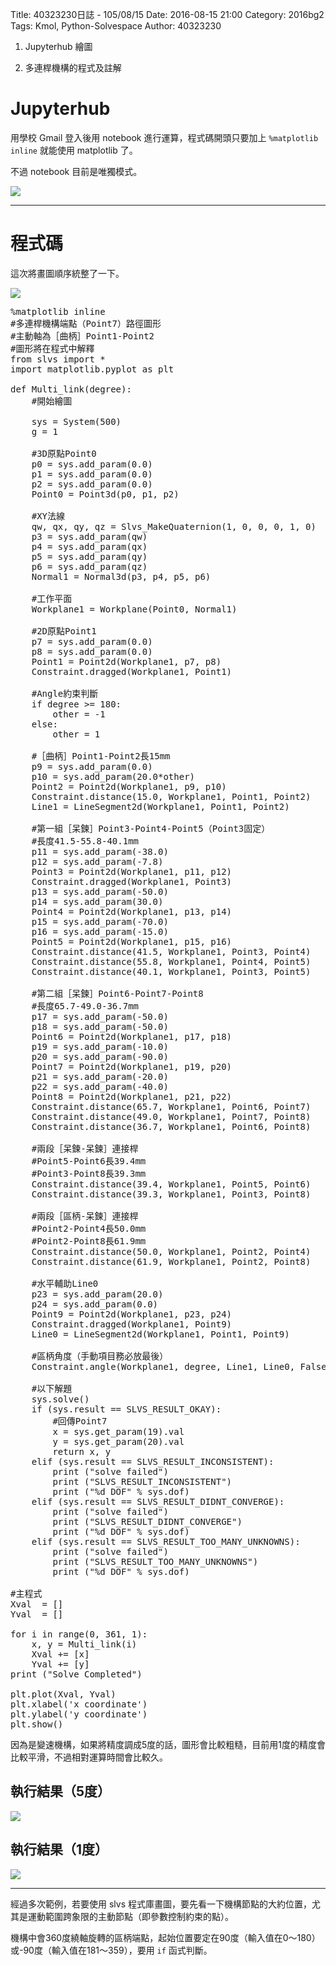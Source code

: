 Title: 40323230日誌 - 105/08/15
Date: 2016-08-15 21:00
Category: 2016bg2
Tags: Kmol, Python-Solvespace
Author: 40323230


1. Jupyterhub 繪圖

1. 多連桿機構的程式及註解

<!-- PELICAN_END_SUMMARY -->

Jupyterhub
===

用學校 Gmail 登入後用 notebook 進行運算，程式碼開頭只要加上 `%matplotlib inline` 就能使用 matplotlib 了。

不過 notebook 目前是唯獨模式。

<img src="http://i.imgur.com/MyRvGoJ.jpg" >

<hr>

程式碼
===

這次將畫圖順序統整了一下。

<img src="http://i.imgur.com/s8rsywg.jpg" >

<pre class="brush: python">
%matplotlib inline
#多連桿機構端點（Point7）路徑圖形
#主動軸為［曲柄］Point1-Point2
#圖形將在程式中解釋
from slvs import *
import matplotlib.pyplot as plt

def Multi_link(degree):
    #開始繪圖

    sys = System(500)
    g = 1

    #3D原點Point0
    p0 = sys.add_param(0.0)
    p1 = sys.add_param(0.0)
    p2 = sys.add_param(0.0)
    Point0 = Point3d(p0, p1, p2)

    #XY法線
    qw, qx, qy, qz = Slvs_MakeQuaternion(1, 0, 0, 0, 1, 0)
    p3 = sys.add_param(qw)
    p4 = sys.add_param(qx)
    p5 = sys.add_param(qy)
    p6 = sys.add_param(qz)
    Normal1 = Normal3d(p3, p4, p5, p6)

    #工作平面
    Workplane1 = Workplane(Point0, Normal1)

    #2D原點Point1
    p7 = sys.add_param(0.0)
    p8 = sys.add_param(0.0)
    Point1 = Point2d(Workplane1, p7, p8)
    Constraint.dragged(Workplane1, Point1)

    #Angle約束判斷
    if degree >= 180:
        other = -1
    else:
        other = 1

    #［曲柄］Point1-Point2長15mm
    p9 = sys.add_param(0.0)
    p10 = sys.add_param(20.0*other)
    Point2 = Point2d(Workplane1, p9, p10)
    Constraint.distance(15.0, Workplane1, Point1, Point2)
    Line1 = LineSegment2d(Workplane1, Point1, Point2)

    #第一組［呆鍊］Point3-Point4-Point5（Point3固定）
    #長度41.5-55.8-40.1mm
    p11 = sys.add_param(-38.0)
    p12 = sys.add_param(-7.8)
    Point3 = Point2d(Workplane1, p11, p12)
    Constraint.dragged(Workplane1, Point3)
    p13 = sys.add_param(-50.0)
    p14 = sys.add_param(30.0)
    Point4 = Point2d(Workplane1, p13, p14)
    p15 = sys.add_param(-70.0)
    p16 = sys.add_param(-15.0)
    Point5 = Point2d(Workplane1, p15, p16)
    Constraint.distance(41.5, Workplane1, Point3, Point4)
    Constraint.distance(55.8, Workplane1, Point4, Point5)
    Constraint.distance(40.1, Workplane1, Point3, Point5)

    #第二組［呆鍊］Point6-Point7-Point8
    #長度65.7-49.0-36.7mm
    p17 = sys.add_param(-50.0)
    p18 = sys.add_param(-50.0)
    Point6 = Point2d(Workplane1, p17, p18)
    p19 = sys.add_param(-10.0)
    p20 = sys.add_param(-90.0)
    Point7 = Point2d(Workplane1, p19, p20)
    p21 = sys.add_param(-20.0)
    p22 = sys.add_param(-40.0)
    Point8 = Point2d(Workplane1, p21, p22)
    Constraint.distance(65.7, Workplane1, Point6, Point7)
    Constraint.distance(49.0, Workplane1, Point7, Point8)
    Constraint.distance(36.7, Workplane1, Point6, Point8)

    #兩段［呆鍊-呆鍊］連接桿
    #Point5-Point6長39.4mm
    #Point3-Point8長39.3mm
    Constraint.distance(39.4, Workplane1, Point5, Point6)
    Constraint.distance(39.3, Workplane1, Point3, Point8)

    #兩段［區柄-呆鍊］連接桿
    #Point2-Point4長50.0mm
    #Point2-Point8長61.9mm
    Constraint.distance(50.0, Workplane1, Point2, Point4)
    Constraint.distance(61.9, Workplane1, Point2, Point8)

    #水平輔助Line0
    p23 = sys.add_param(20.0)
    p24 = sys.add_param(0.0)
    Point9 = Point2d(Workplane1, p23, p24)
    Constraint.dragged(Workplane1, Point9)
    Line0 = LineSegment2d(Workplane1, Point1, Point9)

    #區柄角度（手動項目務必放最後）
    Constraint.angle(Workplane1, degree, Line1, Line0, False)

    #以下解題
    sys.solve()
    if (sys.result == SLVS_RESULT_OKAY):
        #回傳Point7
        x = sys.get_param(19).val
        y = sys.get_param(20).val
        return x, y
    elif (sys.result == SLVS_RESULT_INCONSISTENT):
        print ("solve failed")
        print ("SLVS_RESULT_INCONSISTENT")
        print ("%d DOF" % sys.dof)
    elif (sys.result == SLVS_RESULT_DIDNT_CONVERGE):
        print ("solve failed")
        print ("SLVS_RESULT_DIDNT_CONVERGE")
        print ("%d DOF" % sys.dof)
    elif (sys.result == SLVS_RESULT_TOO_MANY_UNKNOWNS):
        print ("solve failed")
        print ("SLVS_RESULT_TOO_MANY_UNKNOWNS")
        print ("%d DOF" % sys.dof)

#主程式
Xval  = []
Yval  = []

for i in range(0, 361, 1):
    x, y = Multi_link(i)
    Xval += [x]
    Yval += [y]
print ("Solve Completed")

plt.plot(Xval, Yval)
plt.xlabel('x coordinate')
plt.ylabel('y coordinate')
plt.show()
</pre>

因為是變速機構，如果將精度調成5度的話，圖形會比較粗糙，目前用1度的精度會比較平滑，不過相對運算時間會比較久。

執行結果（5度）
---

<img src="http://i.imgur.com/CvjRTBI.jpg" >

執行結果（1度）
---

<img src="http://i.imgur.com/xHnFqdE.png" >

<hr>

經過多次範例，若要使用 slvs 程式庫畫圖，要先看一下機構節點的大約位置，尤其是運動範圍跨象限的主動節點（即參數控制約束的點）。

機構中會360度繞軸旋轉的區柄端點，起始位置要定在90度（輸入值在0～180）或-90度（輸入值在181～359），要用 `if` 函式判斷。